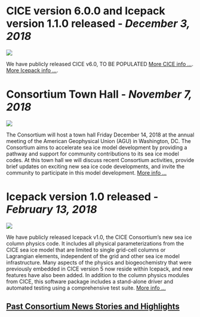 # **CICE version 6.0.0 and Icepack version 1.1.0 released**   -   *December 3, 2018*   
![](https://avatars2.githubusercontent.com/u/28584507?s=280&v=4)

We have publicly released CICE v6.0, TO BE POPULATED [More CICE info ...](https://github.com/CICE-Consortium/CICE/releases/tag/CICE6.0.0). [More Icepack info ...](https://github.com/CICE-Consortium/Icepack/releases/tag/Icepack1.1.0). 

# **Consortium Town Hall**   -   *November 7, 2018*
![](http://www.envriplus.eu/wp-content/uploads/2018/06/CEN-FM18_logo-1-1.png)

The Consortium will host a town hall Friday December 14, 2018 at the annual meeting of the American Geophysical Union (AGU) in Washington, DC. The Consortium aims to accelerate sea ice model development by providing a pathway and support for community contributions to its sea ice model codes. At this town hall we will discuss recent Consortium activities, provide brief updates on exciting new sea ice code developments, and invite the community to participate in this model development.  [More info ...](https://agu.confex.com/agu/fm18/meetingapp.cgi/Session/56058) 

# **Icepack version 1.0 released**   -   *February 13, 2018*
![](https://avatars2.githubusercontent.com/u/28584507?s=280&v=4)

We have publicly released Icepack v1.0, the CICE Consortium’s new sea ice column physics code.  It includes all physical parameterizations from the CICE sea ice model that are limited to single grid-cell columns or Lagrangian elements, independent of the grid and other sea ice model infrastructure.  Many aspects of the physics and biogeochemistry that were previously embedded in CICE version 5 now reside within Icepack, and new features have also been added.  In addition to the column physics modules from CICE, this software package includes a stand-alone driver and automated testing using a comprehensive test suite. [More info ...](https://github.com/CICE-Consortium/Icepack) 

## [Past Consortium News Stories and Highlights](https://github.com/CICE-Consortium/About-Us/wiki/Past-Consortium-News-and-Highlights) 